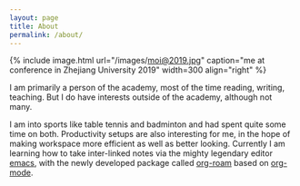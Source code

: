 ```yaml
---
layout: page
title: About
permalink: /about/
---
```


{% include image.html url="/images/moi@2019.jpg" caption="me at conference in Zhejiang University 2019" width=300 align="right" %}

I am primarily a person of the academy, most of the time reading, writing, teaching. But I do have interests outside of the academy, although not many. 


I am into sports like table tennis and badminton and had spent quite some time on both. Productivity setups are also interesting for me, in the hope of making workspace more efficient as well as better looking. Currently I am learning how to take inter-linked notes via the mighty legendary editor [emacs](https://www.gnu.org/software/emacs), with the newly developed package called [org-roam](https://github.com/org-roam/org-roam) based on [org-mode](https://orgmode.org).

